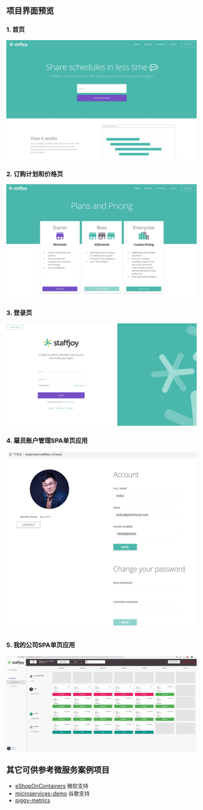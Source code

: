 
## 项目界面预览

### 1. 首页

![landing page](doc/images/landing_page.jpg)

### 2. 订购计划和价格页

![plan and price](doc/images/plan_and_price.jpg)

### 3. 登录页

![login page](doc/images/login_page.jpg)

### 4. 雇员账户管理SPA单页应用

![account edit page](doc/images/account_edit_page.jpg)

### 5. 我的公司SPA单页应用

![scheduling page](doc/images/scheduling_page.jpg)


## 其它可供参考微服务案例项目

* [eShopOnContainers](https://github.com/dotnet-architecture/eShopOnContainers) 微软支持
* [microservices-demo](https://github.com/GoogleCloudPlatform/microservices-demo) 谷歌支持
* [piggy-metrics](https://github.com/sqshq/piggymetrics)
